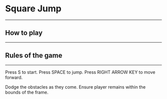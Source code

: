 # Square Jump
***
## How to play
***
## Rules of the game
***
Press S to start. Press SPACE to jump. Press RIGHT ARROW KEY to move forward.

Dodge the obstacles as they come. Ensure player remains within the bounds of the frame.
